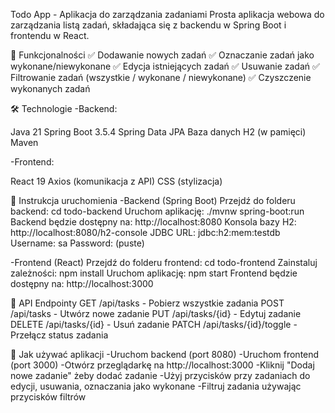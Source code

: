 Todo App - Aplikacja do zarządzania zadaniami
Prosta aplikacja webowa do zarządzania listą zadań, składająca się z backendu w Spring Boot i frontendu w React.

🚀 Funkcjonalności
✅ Dodawanie nowych zadań
✅ Oznaczanie zadań jako wykonane/niewykonane
✅ Edycja istniejących zadań
✅ Usuwanie zadań
✅ Filtrowanie zadań (wszystkie / wykonane / niewykonane)
✅ Czyszczenie wykonanych zadań

🛠️ Technologie
-Backend:

Java 21
Spring Boot 3.5.4
Spring Data JPA
Baza danych H2 (w pamięci)
Maven

-Frontend:

React 19
Axios (komunikacja z API)
CSS (stylizacja)


🚀 Instrukcja uruchomienia
-Backend (Spring Boot)
Przejdź do folderu backend:
  cd todo-backend
Uruchom aplikację:
  ./mvnw spring-boot:run
Backend będzie dostępny na: http://localhost:8080
Konsola bazy H2: http://localhost:8080/h2-console
  JDBC URL: jdbc:h2:mem:testdb
  Username: sa
  Password: (puste)
  
-Frontend (React)
Przejdź do folderu frontend:
  cd todo-frontend
Zainstaluj zależności:
  npm install
Uruchom aplikację:
  npm start
Frontend będzie dostępny na: http://localhost:3000

📡 API Endpointy
GET /api/tasks - Pobierz wszystkie zadania
POST /api/tasks - Utwórz nowe zadanie
PUT /api/tasks/{id} - Edytuj zadanie
DELETE /api/tasks/{id} - Usuń zadanie
PATCH /api/tasks/{id}/toggle - Przełącz status zadania

🎯 Jak używać aplikacji
-Uruchom backend (port 8080)
-Uruchom frontend (port 3000)
-Otwórz przeglądarkę na http://localhost:3000
-Kliknij "Dodaj nowe zadanie" żeby dodać zadanie
-Użyj przycisków przy zadaniach do edycji, usuwania, oznaczania jako wykonane
-Filtruj zadania używając przycisków filtrów

